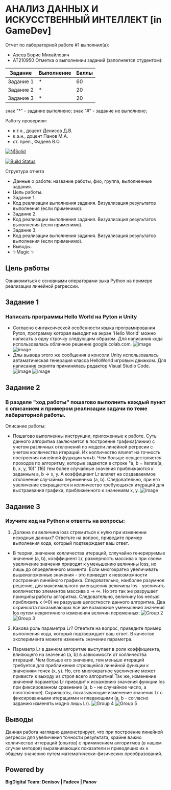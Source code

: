 # АНАЛИЗ ДАННЫХ И ИСКУССТВЕННЫЙ ИНТЕЛЛЕКТ [in GameDev]
Отчет по лабораторной работе #1 выполнил(а):
- Азеев Борис Михайлович
- АТ210950
Отметка о выполнении заданий (заполняется студентом):

| Задание | Выполнение | Баллы |
| ------ | ------ | ------ |
| Задание 1 | * | 60 |
| Задание 2 | * | 20 |
| Задание 3 | * | 20 |

знак "*" - задание выполнено; знак "#" - задание не выполнено;

Работу проверили:
- к.т.н., доцент Денисов Д.В.
- к.э.н., доцент Панов М.А.
- ст. преп., Фадеев В.О.

[![N|Solid](https://cldup.com/dTxpPi9lDf.thumb.png)](https://nodesource.com/products/nsolid)

[![Build Status](https://travis-ci.org/joemccann/dillinger.svg?branch=master)](https://travis-ci.org/joemccann/dillinger)

Структура отчета

- Данные о работе: название работы, фио, группа, выполненные задания.
- Цель работы.
- Задание 1.
- Код реализации выполнения задания. Визуализация результатов выполнения (если применимо).
- Задание 2.
- Код реализации выполнения задания. Визуализация результатов выполнения (если применимо).
- Задание 3.
- Код реализации выполнения задания. Визуализация результатов выполнения (если применимо).
- Выводы.
- ✨Magic ✨

## Цель работы
Ознакомиться с основными операторами зыка Python на примере реализации линейной регрессии.

## Задание 1
### Написать программы Hello World на Pyton и Unity
 - Согласно синтаксической особенности языка програмирования Pyton, программу которая выводит на экран 'Hello World' можно написать в одну строчку следующим образом. Для написания кода использовалась облачное решение google.colab.com.
![image](https://user-images.githubusercontent.com/114149527/191734945-b34a83ab-6e13-4e3a-a576-c56cfeb8db9a.png)
![image](https://user-images.githubusercontent.com/114149527/191735370-965fb56f-38db-453d-8beb-304b4a15ef78.png)
 - Длы вывода этого же сообщения в консоли Unity использовалась автаматическая генерация класса HelloWorld игровым движком. Для написание скрипта приминялась редактор Visual Studio Code.
![image](https://user-images.githubusercontent.com/114149527/191746706-4fec617d-03c5-405c-8301-f74125437816.png)
![image](https://user-images.githubusercontent.com/114149527/191747024-3f44d2f6-8a8c-424e-a611-d10f04369e7f.png)

## Задание 2
### В разделе "ход работы" пошагово выполнить каждый пункт с описанием и примером реализации задачи по теме лабараторной работы.
Описание работы:
 - Пошагово выполненны инструкции, приложенные к работе. Суть данного алгоритма заключается в построение графика(линии) с учетом различных отклонений по модели линейной регресии с учетом колличества итераций. Их колличество влияет на точность построения линейной фушкции wx+b. Чем больше осуществляется проходов по алгоритму, которые задаются в строке "a, b = iterate(a, b, x, y, 10)" (16) тем более случайные значения приближаются к заданным a, b -> x, y. А коэффициент Lr влияет на создаваеммое отклонение случайных переменных (a, b). Следовательно, при его увеличение сокращается и колличество требующихся итераций для выстраивания графика, приближенного к значениям x, y.
![image](https://user-images.githubusercontent.com/114149527/191891087-08ca4fcc-46b9-4024-90b5-272b4a1f3c2c.png)

## Задание 3
### Изучите код на Python и ответть на вопросы:
 1. Должна ли величина loss стремиться к нулю при изменении исходных данных? Ответьте на вопрос, приведите пример выполнения кода, который подтверждает ваш ответ.
 - В теории, значение колличества итераций, сллучайно генерируемые значение (a, b), коэффициент Lr, размерность массива x при своем увеличение значения приводят к уменьшению величины loss, но лишь до определенного момента. Если многократно увеличивать вышеизложенные значения - это приведет к невозможности построения линейного графика. Следовательно, наиболее разумное решение, для максимального уменьшения величины los - увеличить колличество элементов массива x ->  ∞. Но это так же разрушает принципы работы алгоритма. Следовательно, величину los нельзя приблизить к (≈0) не разрушив целостности данного алгоритма. Два скриншота показывающих все же возможное уменьшения значения los путем некритичного изменения величин переменных:
![Group 2](https://user-images.githubusercontent.com/114149527/191895359-277f492a-41f0-4cfb-be6b-2920ab7f1e0d.png)
![Group 3](https://user-images.githubusercontent.com/114149527/191895521-b83473e9-bf36-4d7b-9d9f-32dc2be87b12.png)
 2. Какова роль параметра Lr? Ответьте на вопрос, приведите пример выполнения кода, который подтверждает ваш ответ. В качестве эксперимента можете изменить значение параметра.
 - Пармаетр Lr в данном алгоритме выступает в роли коэффициента, влияющего на значения (a, b) в зависимости от колличества итераций. Чем больше его значение, тем меньше итераций требуется для приближения строящейся линейной функции к значениям точек (x, y). Но, его многократное увеличение может привисти к выходу из строя всего алгоритма! Так же, изменение значений параметра Lr приводит к искажению значения функции los при фиксированном сравнение (a, b - не случайное число, а поястоянное). Скриншоты, показывающие изменение значения Lr с фиксированными итерациями и плавающими (a, b - согласно заданию изменять модно лишь Lr).
![Group 4](https://user-images.githubusercontent.com/114149527/191896676-a5efd1d5-2698-4e5e-b9d8-df56c0ddba90.png)
![Group 5](https://user-images.githubusercontent.com/114149527/191896682-39084e5a-a011-474e-b320-f244dcf16ba9.png)

## Выводы

Данная работа наглядно демонстрирует, что при построение линейной регресси для увеличения точности результата, крайне важно колличество иттераций (опытов) с приминением алгоритмов (в нашем случае методов) выравнивающих показатели и приводящих их к общему значению путем математически-физических преобразований.

## Powered by

**BigDigital Team: Denisov | Fadeev | Panov**
